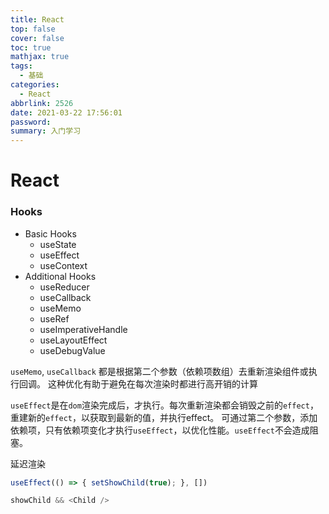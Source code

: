 ```yaml
---
title: React
top: false
cover: false
toc: true
mathjax: true
tags:
  - 基础
categories:
  - React
abbrlink: 2526
date: 2021-03-22 17:56:01
password:
summary: 入门学习
---
```


# React

### Hooks

* Basic Hooks
	- useState
	- useEffect
	- useContext
* Additional Hooks
	- useReducer
	- useCallback
	- useMemo
	- useRef
	- useImperativeHandle
	- useLayoutEffect
	- useDebugValue
	
`useMemo`, `useCallback` 都是根据第二个参数（依赖项数组）去重新渲染组件或执行回调。 这种优化有助于避免在每次渲染时都进行高开销的计算

`useEffect`是在`dom`渲染完成后，才执行。每次重新渲染都会销毁之前的`effect`，重建新的`effect`，以获取到最新的值，并执行effect。 可通过第二个参数，添加依赖项，只有依赖项变化才执行`useEffect`，以优化性能。`useEffect`不会造成阻塞。

延迟渲染
```javascript
useEffect(() => { setShowChild(true); }, [])

showChild && <Child />
```

